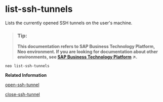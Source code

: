 <!-- loioda73699a95284846a5f375a383b2b9fd -->

# list-ssh-tunnels

Lists the currently opened SSH tunnels on the user's machine.



> ### Tip:  
> **This documentation refers to SAP Business Technology Platform, Neo environment. If you are looking for documentation about other environments, see [SAP Business Technology Platform](https://help.sap.com/viewer/65de2977205c403bbc107264b8eccf4b/Cloud/en-US/6a2c1ab5a31b4ed9a2ce17a5329e1dd8.html "SAP Business Technology Platform (SAP BTP) is an integrated offering comprised of four technology portfolios: database and data management, application development and integration, analytics, and intelligent technologies. The platform offers users the ability to turn data into business value, compose end-to-end business processes, and build and extend SAP applications quickly.") :arrow_upper_right:.**



```
neo list-ssh-tunnels
```

**Related Information**  


[open-ssh-tunnel](open-ssh-tunnel-6f8924a.md "Opens a secure tunnel to a specific virtual machine.")

[close-ssh-tunnel](close-ssh-tunnel-c505268.md "Closes the ssh-tunnel to the specified virtual machine. If no virtual machine ID is specified, closes all tunnels.")


